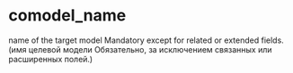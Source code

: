 comodel_name
==========================
name of the target model Mandatory except for related or extended fields.
(имя целевой модели Обязательно, за исключением связанных или расширенных полей.)

